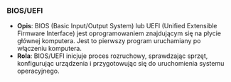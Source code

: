 ### BIOS/UEFI

- **Opis**: BIOS (Basic Input/Output System) lub UEFI (Unified Extensible Firmware Interface) jest oprogramowaniem znajdującym się na płycie głównej komputera. Jest to pierwszy program uruchamiany po włączeniu komputera.
- **Rola**: BIOS/UEFI inicjuje proces rozruchowy, sprawdzając sprzęt, konfigurując urządzenia i przygotowując się do uruchomienia systemu operacyjnego.